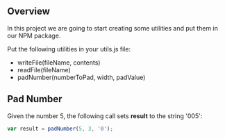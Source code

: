 ## Overview

In this project we are going to start creating some utilities and put them in our NPM package.

Put the following utilities in your utils.js file:

- writeFile(fileName, contents)
- readFile(fileName)
- padNumber(numberToPad, width, padValue)


## Pad Number

Given the number 5, the following call sets **result** to the string '005':

```javascript
var result = padNumber(5, 3, '0');
```






